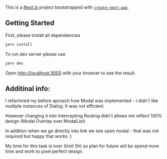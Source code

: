 This is a [Next.js](https://nextjs.org) project bootstrapped with [`create-next-app`](https://nextjs.org/docs/app/api-reference/cli/create-next-app).

## Getting Started

First, please install all dependencies

```bash
yarn install
```

To run dev server please use 

```bash
yarn dev
```

Open [http://localhost:3000](http://localhost:3000) with your browser to see the result.

## Additinal info:

I refactored my before aproach how Modal was implemented - I didn't like multiple instances of Dialog. It was not efficient. 

However changing it into Intercepting Routing didn't allows me reflect 100% design (Modal Overlay over ModalList)

In addition when we go directly into link we see open modal - that was not required but happy that works :)

My time for this task is over (limit 5h) so plan for future will be spend more time and work to pixel perfect design.